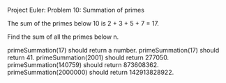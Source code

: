Project Euler: Problem 10: Summation of primes

The sum of the primes below 10 is 2 + 3 + 5 + 7 = 17.

Find the sum of all the primes below n.

primeSummation(17) should return a number.
primeSummation(17) should return 41.
primeSummation(2001) should return 277050.
primeSummation(140759) should return 873608362.
primeSummation(2000000) should return 142913828922.